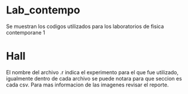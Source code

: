 # Lab_contempo
Se muestran los codigos utilizados para los laboratorios de fisica contemporane 1
# Hall
El nombre del archivo .r indica el experimento para el que fue utilizado, igualmente dentro de cada archivo se puede notara para que seccion es cada csv. Para mas informacion de las imagenes revisar el reporte.

